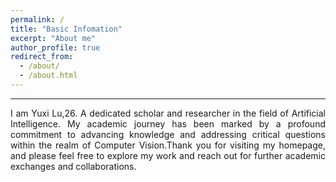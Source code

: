 ```yaml
---
permalink: /
title: "Basic Infomation"
excerpt: "About me"
author_profile: true
redirect_from: 
  - /about/
  - /about.html
---
```


---
<div style="text-align: justify;">I am Yuxi Lu,26. A dedicated scholar and researcher in the field of Artificial Intelligence. My academic journey has been marked by a profound commitment to advancing knowledge and addressing critical questions within the realm of Computer Vision.Thank you for visiting my homepage, and please feel free to explore my work and reach out for further academic exchanges and collaborations.</div>

